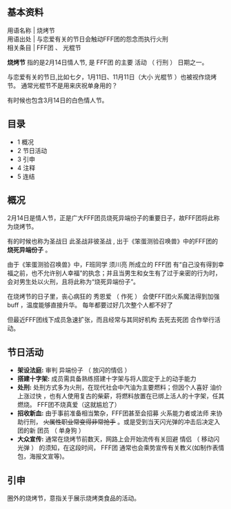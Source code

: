 **基本资料**  
---  
用语名称  |  烧烤节   
用语出处  |  与恋爱有关的节日会触动FFF团的怨念而执行火刑   
相关条目  |  FFF团  、  光棍节   
  
**烧烤节** 指的是2月14日情人节, 是  FFF团  的主要  活动  （  行刑  ）  日期之一。

与恋爱有关的节日,比如七夕，1月11日、11月11日（大小  光棍节  ）也被视作烧烤节。  通常光棍节不是用来庆祝单身用的？

有时候也包含3月14日的白色情人节。

##  目录

  * 1  概况 
  * 2  节日活动 
  * 3  引申 
  * 4  注释 
  * 5  连结 

##  概况

2月14日是情人节，正是广大FFF团员烧死异端份子的重要日子，故FFF团将此称为烧烤节。

有的时候也称为圣战日  此圣战非彼圣战  , 出于《笨蛋测验召唤兽》中的FFF团的 **烧死异端份子** 。

由于《笨蛋测验召唤兽》中，F班同学  须川亮  所成立的  FFF团
有“自己没有得到幸福之前，也不允许别人幸福”的执念；并且当男生和女生有了过于亲密的行为时，会对男生处以火刑，且将此称为“烧死异端份子”。

在烧烤节的日子里，丧心病狂的  秀恩爱  （  作死  ）  会使FFF团火系魔法得到加强  buff  ，温度能够直接升华。
每年都要过好几次整个人都不好了

但最近FFF团线下成员急速扩张，而且经常与其同好机构  去死去死团  合作举行活动。

##  节日活动

  * **架设法庭:** 审判  异端份子  （  放闪的情侣  ） 
  * **搭建十字架:** 成员需具备熟练搭建十字架与将人固定于上的动手能力 
  * **处刑:** 处刑方式多为火刑，在现代社会中汽油为主要燃料；但因个人喜好  油价上涨过快  ，也有人使用复古的柴薪，将燃料放置在已绑上活人的十字架，任其燃烧。  FFF团不烧真爱（这就尴尬了） 
  * **招收新血:** 由于事前准备相当繁杂，FFF团甚至会招募  火系能力者或法师  来协助行刑， ~~火属性职业常变得非常抢手~~ 。或是受到当天闪光弹的冲击后决定入团的新  团员  （  单身狗  ） 
  * **大众宣传:** 通常在烧烤节前数天，网路上会开始流传有关回避  情侣  （  移动闪光弹  ）  的须知，在这段时间，  FFF团  通常也会乘势宣传有关教义(如制作表情包，海报文宣等)。 

##  引申

圈外的烧烤节，意指关于展示烧烤类食品的活动。